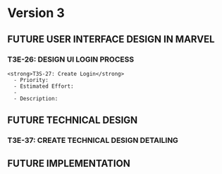 # Version 3

## FUTURE USER INTERFACE DESIGN IN MARVEL
  ### T3E-26: DESIGN UI LOGIN PROCESS
    <strong>T3S-27: Create Login</strong>
      - Priority: 
      - Estimated Effort:
      - 
      - Description: 
## FUTURE TECHNICAL DESIGN
### T3E-37: CREATE TECHNICAL DESIGN DETAILING

## FUTURE IMPLEMENTATION

